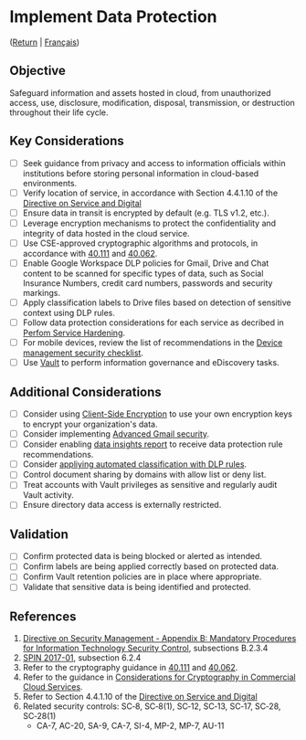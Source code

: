 # Implement Data Protection
([Return](/README.md) | [Français](/FR/05_Mettre-en-œuvre-la-protection-des-données.md))

## Objective

Safeguard information and assets hosted in cloud, from unauthorized access, use, disclosure, modification, disposal, transmission, or destruction throughout their life cycle.

## Key Considerations

* [ ] Seek guidance from privacy and access to information officials within institutions before storing personal information in cloud-based environments.
* [ ] Verify location of service, in accordance with Section 4.4.1.10 of the [Directive on Service and Digital](https://www.tbs-sct.gc.ca/pol/doc-eng.aspx?id=32601)
* [ ] Ensure data in transit is encrypted by default (e.g. TLS v1.2, etc.).
* [ ] Leverage encryption mechanisms to protect the confidentiality and integrity of data hosted in the cloud service.
* [ ] Use CSE-approved cryptographic algorithms and protocols, in accordance with [40.111](https://cyber.gc.ca/en/guidance/cryptographic-algorithms-unclassified-protected-and-protected-b-information-itsp40111) and [40.062](https://www.cse-cst.gc.ca/en/system/files/pdf_documents/itsp.40.062-eng.pdf).
* [ ] Enable Google Workspace DLP policies for Gmail, Drive and Chat content to be scanned for specific types of data, such as Social Insurance Numbers, credit card numbers, passwords and security markings.
* [ ] Apply classification labels to Drive files based on detection of sensitive context using DLP rules.
* [ ] Follow data protection considerations for each service as decribed in [Perfom Service Hardening](/EN/06_Perform_Service_Hardening.md).
* [ ] For mobile devices, review the list of recommendations in the [Device management security checklist](https://support.google.com/a/answer/7422256).
* [ ] Use [Vault](https://support.google.com/a/answer/2462365?hl=en) to perform information governance and eDiscovery tasks.

## Additional Considerations

* [ ] Consider using [Client-Side Encryption](https://support.google.com/a/answer/10741897?hl=en) to use your own encryption keys to encrypt your organization's data.
* [ ] Consider implementing [Advanced Gmail security](https://support.google.com/a/topic/2683828?hl=en&ref_topic=2683865).
* [ ] Consider enabling [data insights report](https://support.google.com/a/answer/10324934?hl=en&ref_topic=9646660) to receive data protection rule recommendations.
* [ ] Consider [appliying automated classification with DLP rules](https://support.google.com/a/answer/9843931?hl=en&ref_topic=9646660).
* [ ] Control document sharing by domains with allow list or deny list.
* [ ] Treat accounts with Vault privileges as sensitive and regularly audit Vault activity.
* [ ] Ensure directory data access is externally restricted.

## Validation

* [ ] Confirm protected data is being blocked or alerted as intended.
* [ ] Confirm labels are being applied correctly based on protected data.
* [ ] Confirm Vault retention policies are in place where appropriate.
* [ ] Validate that sensitive data is being identified and protected.

## References

1. [Directive on Security Management - Appendix B: Mandatory Procedures for Information Technology Security Control](https://www.tbs-sct.gc.ca/pol/doc-eng.aspx?id=32611&section=procedure&p=B), subsections B.2.3.4
2. [SPIN 2017-01](https://www.canada.ca/en/treasury-board-secretariat/services/access-information-privacy/security-identity-management/direction-secure-use-commercial-cloud-services-spin.html), subsection 6.2.4
3. Refer to the cryptography guidance in [40.111](https://cyber.gc.ca/en/guidance/cryptographic-algorithms-unclassified-protected-and-protected-b-information-itsp40111) and [40.062](https://www.cse-cst.gc.ca/en/system/files/pdf_documents/itsp.40.062-eng.pdf).
4. Refer to the guidance in [Considerations for Cryptography in Commercial Cloud Services](https://www.canada.ca/en/government/system/digital-government/modern-emerging-technologies/cloud-services/government-canada-consideration-use-cryptography-in-cloud.html).
5. Refer to Section 4.4.1.10 of the [Directive on Service and Digital](https://www.tbs-sct.gc.ca/pol/doc-eng.aspx?id=32601)
6. Related security controls: SC‑8, SC‑8(1), SC‑12, SC‑13, SC‑17, SC‑28, SC‑28(1)
   * CA-7, AC-20, SA-9, CA-7, SI-4, MP-2, MP-7, AU-11
